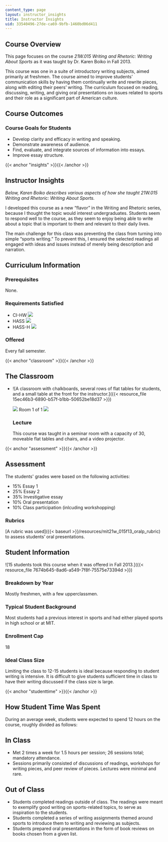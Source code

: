 ```yaml
---
content_type: page
layout: instructor_insights
title: Instructor Insights
uid: 33540496-27de-ca69-9bfb-1460bd06d411
---
```


Course Overview
---------------

This page focuses on the course _21W.015 Writing and Rhetoric: Writing About Sports_ as it was taught by Dr. Karen Boiko in Fall 2013.

This course was one in a suite of introductory writing subjects, aimed primarily at freshmen. The course aimed to improve students’ communication skills by having them continually write and rewrite pieces, along with editing their peers’ writing. The curriculum focused on reading, discussing, writing, and giving oral presentations on issues related to sports and their role as a significant part of American culture.

Course Outcomes
---------------

### Course Goals for Students

*   Develop clarity and efficacy in writing and speaking.
*   Demonstrate awareness of audience.
*   Find, evaluate, and integrate sources of information into essays.
*   Improve essay structure.

{{< anchor "insights" >}}{{< /anchor >}}

Instructor Insights
-------------------

_Below, Karen Boiko describes various aspects of how she taught _21W.015 Writing and Rhetoric: Writing About Sports_._

I developed this course as a new “flavor” in the Writing and Rhetoric series, because I thought the topic would interest undergraduates. Students seem to respond well to the course, as they seem to enjoy being able to write about a topic that is important to them and relevant to their daily lives.

The main challenge for this class was preventing the class from turning into simple “sports writing.” To prevent this, I ensured the selected readings all engaged with ideas and issues instead of merely being description and narration.

Curriculum Information
----------------------

### Prerequisites

None.

### Requirements Satisfied

*   CI-HW ![](/images/educator/icon-question-cihw.png)
*   HASS ![](/images/educator/icon-question-hass.png)
*   HASS-H ![](/images/educator/icon-question-hass-h.png)

### Offered

Every fall semester.

{{< anchor "classroom" >}}{{< /anchor >}}

The Classroom
-------------

*   ![A classroom with chalkboards, several rows of flat tables for students, and a small table at the front for the instructor.]({{< resource_file 15ec46b3-6890-b57f-b1bb-50652be18d37 >}})
    
    ![](/images/educator/classroom_prev_dim.png) Room 1 of 1 ![](/images/educator/classroom_next_dim.png)
    
    ### Lecture
    
    This course was taught in a seminar room with a capacity of 30, moveable flat tables and chairs, and a video projector.
    

{{< anchor "assessment" >}}{{< /anchor >}}

Assessment
----------

The students' grades were based on the following activities:

- 15% Essay 1
- 25% Essay 2
- 35% Investigative essay
- 10% Oral presentation
- 10% Class participation (inlcuding workshopping)


### Rubrics
[A rubric was used]({{< baseurl >}}/resources/mit21w_015f13_oralp_rubric) to assess students’ oral presentations.

Student Information
-------------------

![15 students took this course when it was offered in Fall 2013.]({{< resource_file 7674b645-8ad6-a549-7f8f-75575e73394d >}})

### Breakdown by Year

Mostly freshmen, with a few upperclassmen.

### Typical Student Background

Most students had a previous interest in sports and had either played sports in high school or at MIT.

### Enrollment Cap

18

### Ideal Class Size

Limiting the class to 12-15 students is ideal because responding to student writing is intensive. It is difficult to give students sufficient time in class to have their writing discussed if the class size is large.

{{< anchor "studenttime" >}}{{< /anchor >}}

How Student Time Was Spent
--------------------------

During an average week, students were expected to spend 12 hours on the course, roughly divided as follows:

In Class
--------

*   Met 2 times a week for 1.5 hours per session; 26 sessions total; mandatory attendance.
*   Sessions primarily consisted of discussions of readings, workshops for writing pieces, and peer review of pieces. Lectures were minimal and rare.

Out of Class
------------

*   Students completed readings outside of class. The readings were meant to exemplify good writing on sports-related topics, to serve as inspiration to the students.
*   Students completed a series of writing assignments themed around sports to introduce them to writing and reviewing as subjects.
*   Students prepared oral presentations in the form of book reviews on books chosen from a given list.